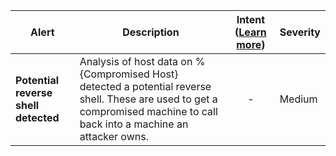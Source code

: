 |Alert|Description|Intent ([Learn more](#intentions))|Severity|
|----|----|:----:|--|
|**Potential reverse shell detected**|Analysis of host data on %{Compromised Host} detected a potential reverse shell. These are used to get a compromised machine to call back into a machine an attacker owns.|-|Medium|



